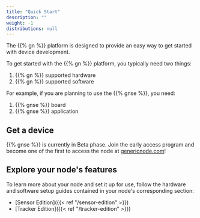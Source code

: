 ```yaml
---
title: "Quick Start"
description: ""
weight: -1
distributions: null
---
```


The {{% gn %}} platform is designed to provide an easy way to get started with device development.

<!--more-->

To get started with the {{% gn %}} platform, you typically need two things:

1. {{% gn %}} supported hardware
2. {{% gn %}} supported software

For example, if you are planning to use the {{% gnse %}}, you need:

1. {{% gnse %}} board
2. {{% gnse %}} application

## Get a device

{{% gnse %}} is currently in Beta phase. Join the early access program and become one of the first to access the node at [genericnode.com](https://www.genericnode.com/)!

## Explore your node's features

To learn more about your node and set it up for use, follow the hardware and software setup guides contained in your node's corresponding section:

- [Sensor Edition]({{< ref "/sensor-edition" >}})
- [Tracker Edition]({{< ref "/tracker-edition" >}})
